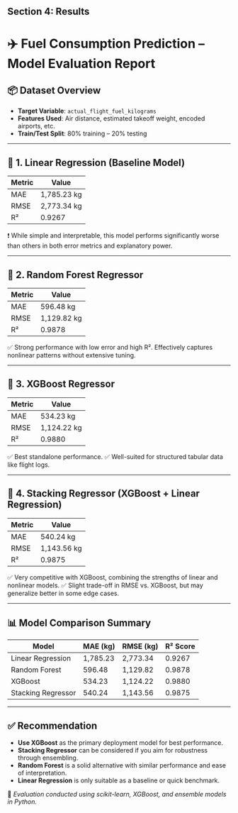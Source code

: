## Section 4: Results
# ✈️ Fuel Consumption Prediction – Model Evaluation Report

## 📦 Dataset Overview
- **Target Variable**: `actual_flight_fuel_kilograms`
- **Features Used**: Air distance, estimated takeoff weight, encoded airports, etc.
- **Train/Test Split**: 80% training – 20% testing

---

## 🧪 1. Linear Regression (Baseline Model)

| Metric | Value |
|--------|--------|
| MAE    | 1,785.23 kg |
| RMSE   | 2,773.34 kg |
| R²     | 0.9267 |

❗ While simple and interpretable, this model performs significantly worse than others in both error metrics and explanatory power.

---

## 🌲 2. Random Forest Regressor

| Metric | Value |
|--------|--------|
| MAE    | 596.48 kg |
| RMSE   | 1,129.82 kg |
| R²     | 0.9878 |

✅ Strong performance with low error and high R². Effectively captures nonlinear patterns without extensive tuning.

---

## 🚀 3. XGBoost Regressor

| Metric | Value |
|--------|--------|
| MAE    | 534.23 kg |
| RMSE   | 1,124.22 kg |
| R²     | 0.9880 |

✅ Best standalone performance.
✅ Well-suited for structured tabular data like flight logs.

---

## 🧠 4. Stacking Regressor (XGBoost + Linear Regression)

| Metric | Value |
|--------|--------|
| MAE    | 540.24 kg |
| RMSE   | 1,143.56 kg |
| R²     | 0.9875 |

✅ Very competitive with XGBoost, combining the strengths of linear and nonlinear models.
✅ Slight trade-off in RMSE vs. XGBoost, but may generalize better in some edge cases.

---

## 📊 Model Comparison Summary

| Model               | MAE (kg) | RMSE (kg) | R² Score |
|--------------------|----------|-----------|----------|
| Linear Regression  | 1,785.23 | 2,773.34  | 0.9267   |
| Random Forest      |   596.48 | 1,129.82  | 0.9878   |
| XGBoost            |   534.23 | 1,124.22  | 0.9880   |
| Stacking Regressor |   540.24 | 1,143.56  | 0.9875   |

---

## ✅ Recommendation

- **Use XGBoost** as the primary deployment model for best performance.
- **Stacking Regressor** can be considered if you aim for robustness through ensembling.
- **Random Forest** is a solid alternative with similar performance and ease of interpretation.
- **Linear Regression** is only suitable as a baseline or quick benchmark.

🧠 *Evaluation conducted using scikit-learn, XGBoost, and ensemble models in Python.*
